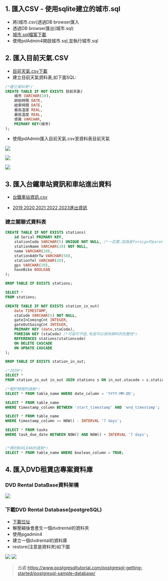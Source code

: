 ## 1. 匯入CSV - 使用sqlite建立的城市.sql
- 將(城市.csv)透過DB browser匯入
- 透過DB browser匯出(城市.sql)
- [城市.sql檔案下載](./其它範例csv/city.sql)
- 使用pdAdmin4開啟城市.sql,並執行城市.sql

## 2. 匯入目前天氣.CSV

- [目前天氣.csv下載](./其它範例csv/目前天氣.csv)
- 建立目前天氣資料表,如下面SQL:

```sql
/*建立資料表*/
CREATE TABLE IF NOT EXISTS 目前天氣(
	城市 VARCHAR(10),
	啟始時間 DATE,
	結束時間 DATE,
	最高溫度 REAL,
	最低溫度 REAL,
	感覺 VARCHAR,
	PRIMARY KEY(城市)
);
```

- 使用pdAdmin匯入目前天氣.csv至資料表目前天氣

![](./images/pic1.png)

![](./images/pic2.png)

![](./images/pic3.png)

## 3. 匯入台鐵車站資訊和車站進出資料
- [台鐵車站資訊.csv](https://github.com/roberthsu2003/python-SQLite-MySQL/blob/master/postgresSQL/範例資料庫/其它範例csv/台鐵車站資訊.csv)

- [2019,2020,2021,2022,2023進出資訊](https://github.com/roberthsu2003/python-SQLite-MySQL/blob/master/postgresSQL/範例資料庫/其它範例csv/每日各站進出站人數20190423-20231231.zip
)

### 建立關聯式資料表

```sql
CREATE TABLE IF NOT EXISTS stations(
	id Serial PRIMARY KEY,
	stationCode VARCHAR(5) UNIQUE NOT NULL, /*一定要,因為是foreign的parent*/
	stationName VARCHAR(20) NOT NULL,
	name VARCHAR(20),
	stationAddrTw VARCHAR(50),
	stationTel VARCHAR(20),
	gps VARCHAR(30),
	haveBike BOOLEAN
);

DROP TABLE IF EXISTS stations;

SELECT *
FROM stations;

CREATE TABLE IF NOT EXISTS station_in_out(
	date TIMESTAMP,
	staCode VARCHAR(5) NOT NULL,
	gateInComingCnt INTEGER,
	gateOutGoingCnt INTEGER,
	PRIMARY KEY (date,staCode),
	FOREIGN KEY (staCode) /*可設可不設,有設可以保持資料的完整性*/
	REFERENCES stations(stationcode)
	ON DELETE CASCADE
	ON UPDATE CASCADE
);

DROP TABLE IF EXISTS station_in_out;

/*JOIN*/
SELECT * 
FROM station_in_out in_out JOIN stations s ON in_out.stacode = s.stationcode;

/*關於時間的選取*/
SELECT * FROM table_name WHERE date_column = 'YYYY-MM-DD';

SELECT * FROM table_name 
WHERE timestamp_column BETWEEN 'start_timestamp' AND 'end_timestamp';

SELECT * FROM table_name 
WHERE timestamp_column >= NOW() - INTERVAL '7 days';

SELECT * FROM tasks 
WHERE task_due_date BETWEEN NOW() AND NOW() + INTERVAL '7 days';


/*關於BOOLEAN的選取*/
SELECT * FROM table_name WHERE boolean_column = TRUE;
```

## 4. 匯入DVD租賃店專案資料庫

### DVD Rental DataBase資料架構

![](./images/dvd-rental-sample-database-diagram.png)

### 下載DVD Rental Database(postgreSQL)
- [下載位址](./dvd_rental_database/)
- 解壓縮後會產生一個dvdrental的資料夾
- 使用pgadmin4
- 建立一個dvdrental的資料庫
- restore(注意是資料夾)如下圖

![](./images/pic4.png)
![](./images/pic5.png)


> 出處:https://www.postgresqltutorial.com/postgresql-getting-started/postgresql-sample-database/


